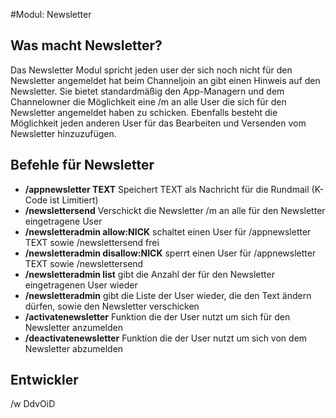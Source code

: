 #Modul: Newsletter

## Was macht Newsletter?
Das Newsletter Modul spricht jeden user der sich noch nicht für den Newsletter angemeldet hat beim Channeljoin an gibt einen Hinweis auf den Newsletter. 
Sie bietet standardmäßig den  App-Managern und dem Channelowner die Möglichkeit eine /m an alle User die sich für den Newsletter angemeldet haben zu schicken.
Ebenfalls besteht die Möglichkeit jeden anderen User für das Bearbeiten und Versenden vom Newsletter hinzuzufügen.


## Befehle für Newsletter
* **/appnewsletter TEXT** Speichert TEXT als Nachricht für die Rundmail (K-Code ist Limitiert)
* **/newslettersend** Verschickt die Newsletter /m an alle für den Newsletter eingetragene User
* **/newsletteradmin allow:NICK** schaltet einen User für /appnewsletter TEXT sowie /newslettersend frei
* **/newsletteradmin disallow:NICK** sperrt einen User für /appnewsletter TEXT sowie /newslettersend
* **/newsletteradmin list** gibt die Anzahl der für den Newsletter eingetragenen User wieder
* **/newsletteradmin** gibt die Liste der User wieder, die den Text ändern dürfen, sowie den Newsletter verschicken
* **/activatenewsletter** Funktion die der User nutzt um sich für den Newsletter anzumelden
* **/deactivatenewsletter** Funktion die der User nutzt um sich von dem Newsletter abzumelden


## Entwickler
/w DdvOiD